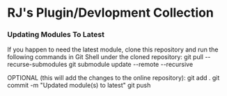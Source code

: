 # RJ's Plugin/Devlopment Collection

### Updating Modules To Latest
If you happen to need the latest module, clone this repository and run the following commands in Git Shell under the cloned repository:
git pull --recurse-submodules
git submodule update --remote --recursive

OPTIONAL (this will add the changes to the online repository):
git add .
git commit -m "Updated module(s) to latest"
git push